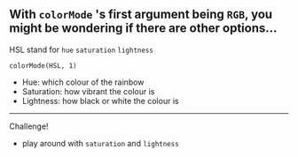 With `colorMode` 's first argument being `RGB`, you might be wondering if there are other options...
---
HSL stand for `hue` `saturation` `lightness`
```
colorMode(HSL, 1)
```
- Hue: which colour of the rainbow
- Saturation: how vibrant the colour is
- Lightness: how black or white the colour is
---
Challenge!
- play around with `saturation` and `lightness`